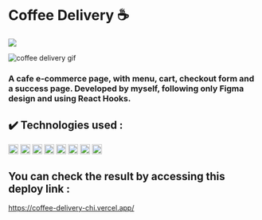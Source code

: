 # Coffee Delivery ☕

<p align="left">

<img src="http://img.shields.io/static/v1?label=STATUS&message=FINISHED&color=GREEN&style=for-the-badge"/>
</p>
  
![coffee delivery gif](https://user-images.githubusercontent.com/105171818/190671677-9cddde83-657c-40e4-9ff0-dbb60824046e.gif)


### A cafe e-commerce page, with menu, cart, checkout form and a success page. Developed by myself, following only Figma design and using React Hooks.

## ✔️ Technologies used : 

<code><img height="20" src="https://user-images.githubusercontent.com/105171818/172701796-b20dcb4c-05ac-4325-95b9-92be741848ca.png" title="HTML"></code>
<code><img height="20" src="https://user-images.githubusercontent.com/105171818/172703361-f53520bc-1db4-4a45-af4b-36e797bfe3ba.png" title="CSS"></code>
<code><img height="20" src="https://user-images.githubusercontent.com/105171818/175973083-44dbbe19-1d03-48e9-8e53-0855793f8c70.png" title="React"></code>
<code><img height="20" src="https://user-images.githubusercontent.com/105171818/188659008-510d4112-ab40-469b-a9ae-5e6907e103b2.png"></code>
<code><img height="20" src="https://user-images.githubusercontent.com/105171818/175970376-df058cd8-28b9-4ed2-940a-50397dd7077f.png" title="TypeScript"></code>
<code><img height="20" src="https://user-images.githubusercontent.com/105171818/175971816-d4d71c0c-d66e-4287-8380-7086839fa2c6.png" title="NodeJS"></code>
<code><img height="20" src="https://user-images.githubusercontent.com/105171818/188660895-3aad1bf9-3685-4b05-ae7a-e8c47e72c91d.svg"></code>
<code><img height="20" src="https://user-images.githubusercontent.com/105171818/172874428-4256946b-2e5f-439f-9ff0-704460c764a7.png"></code>

## You can check the result by accessing this deploy link : 
https://coffee-delivery-chi.vercel.app/
